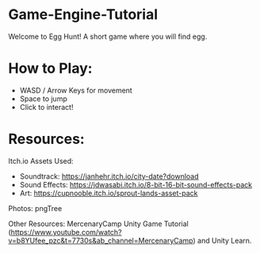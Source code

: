 # Game-Engine-Tutorial

Welcome to Egg Hunt! A short game where you will find egg.

# How to Play:
- WASD / Arrow Keys for movement
- Space to jump
- Click to interact!

# Resources:
Itch.io Assets Used:
- Soundtrack: https://janhehr.itch.io/city-date?download
- Sound Effects: https://jdwasabi.itch.io/8-bit-16-bit-sound-effects-pack
- Art: https://cupnooble.itch.io/sprout-lands-asset-pack

Photos: pngTree

Other Resources: MercenaryCamp Unity Game Tutorial (https://www.youtube.com/watch?v=b8YUfee_pzc&t=7730s&ab_channel=MercenaryCamp) and Unity Learn. 
